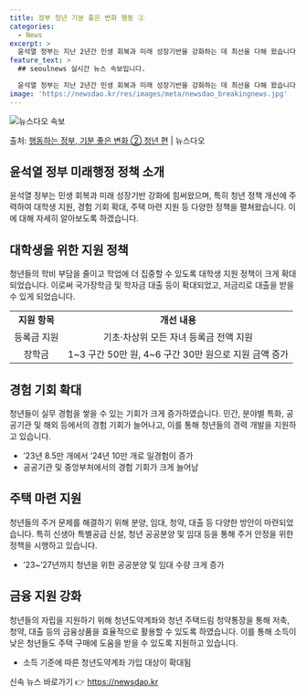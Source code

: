 ```yaml
---
title: 정부 청년 기분 좋은 변화 행동 ②
categories:
  - News
excerpt: >
  윤석열 정부는 지난 2년간 민생 회복과 미래 성장기반을 강화하는 데 최선을 다해 왔습니다. 앞으로도 국민만 …
feature_text: >
  ## seoulnews 실시간 뉴스 속보입니다.

  윤석열 정부는 지난 2년간 민생 회복과 미래 성장기반을 강화하는 데 최선을 다해 왔습니다. 앞으로도 국민만 …
image: 'https://newsdao.kr/res/images/meta/newsdao_breakingnews.jpg'
---
```


![뉴스다오 속보](https://newsdao.kr/res/images/meta/newsdao_breakingnews.jpg)

<p>출처: <a href="https://newsdao.kr/3774" rel="dofollow">행동하는 정부, 기분 좋은 변화 ② 청년 편</a> | 뉴스다오</p>

<h2 data-ke-size="size26">윤석열 정부 미래행정 정책 소개</h2>
<p data-ke-size="size16">윤석열 정부는 민생 회복과 미래 성장기반 강화에 힘써왔으며, 특히 청년 정책 개선에 주력하여 대학생 지원, 경험 기회 확대, 주택 마련 지원 등 다양한 정책을 펼쳐왔습니다. 이에 대해 자세히 알아보도록 하겠습니다.</p>

<h2 data-ke-size="size24">대학생을 위한 지원 정책</h2>
<p data-ke-size="size16">청년들의 학비 부담을 줄이고 학업에 더 집중할 수 있도록 대학생 지원 정책이 크게 확대되었습니다. 이로써 국가장학금 및 학자금 대출 등이 확대되었고, 저금리로 대출을 받을 수 있게 되었습니다.</p>
<table>
    <tr>
        <td style="text-align: center; height: 17px;"><b>지원 항목</b></td>
        <td style="text-align: center; height: 17px;"><b>개선 내용</b></td>
    </tr>
    <tr>
        <td style="text-align: center; height: 17px;">등록금 지원</td>
        <td style="text-align: center; height: 17px;">기초·차상위 모든 자녀 등록금 전액 지원</td>
    </tr>
    <tr>
        <td style="text-align: center; height: 17px;">장학금</td>
        <td style="text-align: center; height: 17px;">1~3 구간 50만 원, 4~6 구간 30만 원으로 지원 금액 증가</td>
    </tr>
</table>

<h2 data-ke-size="size24">경험 기회 확대</h2>
<p data-ke-size="size16">청년들이 실무 경험을 쌓을 수 있는 기회가 크게 증가하였습니다. 민간, 분야별 특화, 공공기관 및 해외 등에서의 경험 기회가 늘어나고, 이를 통해 청년들의 경력 개발을 지원하고 있습니다.</p>
<ul>
    <li>’23년 8.5만 개에서 ’24년 10만 개로 일경험이 증가</li>
    <li>공공기관 및 중앙부처에서의 경험 기회가 크게 늘어남</li>
</ul>

<h2 data-ke-size="size24">주택 마련 지원</h2>
<p data-ke-size="size16">청년들의 주거 문제를 해결하기 위해 분양, 임대, 청약, 대출 등 다양한 방안이 마련되었습니다. 특히 신생아 특별공급 신설, 청년 공공분양 및 임대 등을 통해 주거 안정을 위한 정책을 시행하고 있습니다.</p>
<ul>
    <li>’23~’27년까지 청년을 위한 공공분양 및 임대 수량 크게 증가</li>
</ul>

<h2 data-ke-size="size24">금융 지원 강화</h2>
<p data-ke-size="size16">청년들의 자립을 지원하기 위해 청년도약계좌와 청년 주택드림 청약통장을 통해 저축, 청약, 대출 등의 금융상품을 효율적으로 활용할 수 있도록 하였습니다. 이를 통해 소득이 낮은 청년들도 주택 구매에 도움을 받을 수 있도록 지원하고 있습니다.</p>
<ul>
    <li>소득 기준에 따른 청년도약계좌 가입 대상이 확대됨</li>
</ul> 

신속 뉴스 바로가기 👉 <a href="https://newsdao.kr" rel="dofollow">https://newsdao.kr</a>


